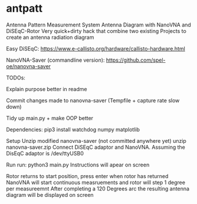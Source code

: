 # antpatt
Antenna Pattern Measurement System
Antenna Diagram with NanoVNA and DiSEqC-Rotor
Very quick+dirty hack that combine two existing Projects to create an antenna radiation diagram

Easy DiSEqC: https://www.e-callisto.org/hardware/callisto-hardware.html

NanoVNA-Saver (commandline version): https://github.com/spel-oe/nanovna-saver




TODOs:


 Explain purpose better in readme

 Commit changes made to nanovna-saver (Tempfile + capture rate slow down)

 Tidy up main.py + make OOP better



Dependencies:
pip3 install watchdog numpy matplotlib

Setup
Unzip modified nanovna-saver (not committed anywhere yet)
unzip nanovna-saver.zip
Connect DiSEqC adaptor and NanoVNA.
Assuming the DisEqC adaptor is /dev/ttyUSB0

Run
run: python3 main.py
Instructions will apear on screen

Rotor returns to start position, press enter when rotor has returned
NanoVNA will start continuous measruements and rotor will step 1 degree per measureemnt
After completing a 120 Degrees arc the resulting antenna diagram will be displayed on screen
